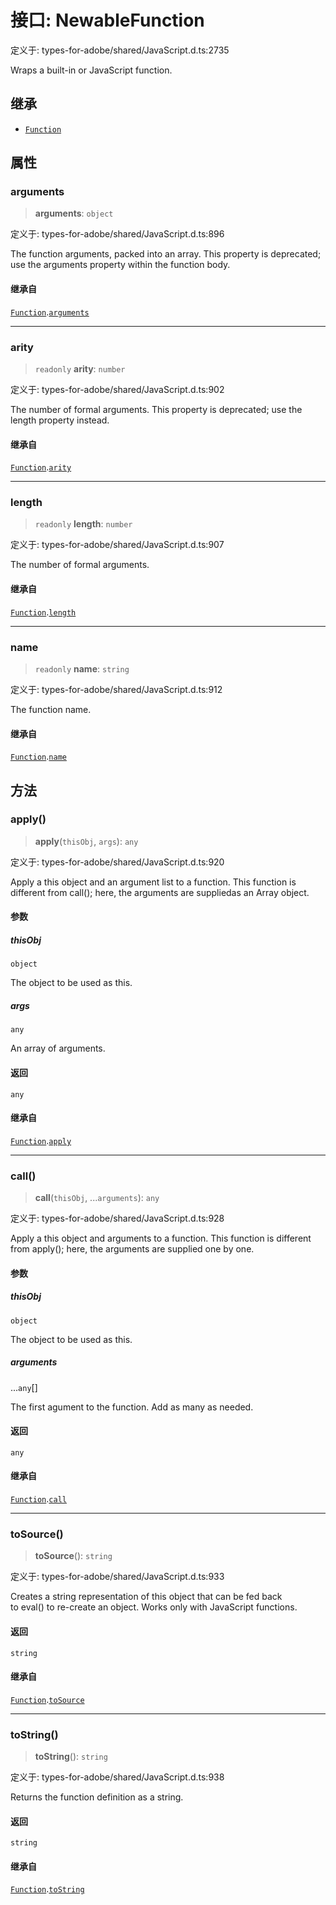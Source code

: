 # 接口: NewableFunction

定义于: types-for-adobe/shared/JavaScript.d.ts:2735

Wraps a built-in or JavaScript function.

## 继承

- [`Function`](Function.md)

## 属性

### arguments

> **arguments**: `object`

定义于: types-for-adobe/shared/JavaScript.d.ts:896

The function arguments, packed into an array.
This property is deprecated; use the arguments property within the function body.

#### 继承自

[`Function`](Function.md).[`arguments`](Function.md#arguments)

***

### arity

> `readonly` **arity**: `number`

定义于: types-for-adobe/shared/JavaScript.d.ts:902

The number of formal arguments.
This property is deprecated; use the length property instead.

#### 继承自

[`Function`](Function.md).[`arity`](Function.md#arity)

***

### length

> `readonly` **length**: `number`

定义于: types-for-adobe/shared/JavaScript.d.ts:907

The number of formal arguments.

#### 继承自

[`Function`](Function.md).[`length`](Function.md#length)

***

### name

> `readonly` **name**: `string`

定义于: types-for-adobe/shared/JavaScript.d.ts:912

The function name.

#### 继承自

[`Function`](Function.md).[`name`](Function.md#name)

## 方法

### apply()

> **apply**(`thisObj`, `args`): `any`

定义于: types-for-adobe/shared/JavaScript.d.ts:920

Apply a this object and an argument list to a function.
This function is different from call(); here, the arguments are suppliedas an Array object.

#### 参数

##### thisObj

`object`

The object to be used as this.

##### args

`any`

An array of arguments.

#### 返回

`any`

#### 继承自

[`Function`](Function.md).[`apply`](Function.md#apply)

***

### call()

> **call**(`thisObj`, ...`arguments`): `any`

定义于: types-for-adobe/shared/JavaScript.d.ts:928

Apply a this object and arguments to a function.
This function is different from apply(); here, the arguments are supplied one by one.

#### 参数

##### thisObj

`object`

The object to be used as this.

##### arguments

...`any`[]

The first agument to the function. Add as many as needed.

#### 返回

`any`

#### 继承自

[`Function`](Function.md).[`call`](Function.md#call)

***

### toSource()

> **toSource**(): `string`

定义于: types-for-adobe/shared/JavaScript.d.ts:933

Creates a string representation of this object that can be fed back to eval() to re-create an object. Works only with JavaScript functions.

#### 返回

`string`

#### 继承自

[`Function`](Function.md).[`toSource`](Function.md#tosource)

***

### toString()

> **toString**(): `string`

定义于: types-for-adobe/shared/JavaScript.d.ts:938

Returns the function definition as a string.

#### 返回

`string`

#### 继承自

[`Function`](Function.md).[`toString`](Function.md#tostring)
